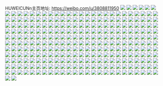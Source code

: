 HUWEICUNn主页地址: https://weibo.com/u/3808811950 
![](https://wx4.sinaimg.cn/mw2000/e305dbaely1h86s85wxh4j223y35r7wj.jpg) 
![](https://wx4.sinaimg.cn/mw2000/e305dbaely1h86s7wiexoj223y35snpe.jpg) 
![](https://wx4.sinaimg.cn/mw2000/e305dbaely1h86s7njbm3j21fz1yie81.jpg) 
![](https://wx4.sinaimg.cn/mw2000/e305dbaely1h86s70xjujj220d30fnpe.jpg) 
![](https://wx4.sinaimg.cn/mw2000/e305dbaely1h86s7b77usj223y35s1kz.jpg) 
![](https://wx4.sinaimg.cn/mw2000/e305dbaely1h86s7jff4bj21tc2pw7wi.jpg) 
![](https://wx4.sinaimg.cn/mw2000/e305dbaely1h86s87d62uj21h11h1qsr.jpg) 
![](https://wx4.sinaimg.cn/mw2000/e305dbaely1h7xts6s1mzj223y35s7wj.jpg) 
![](https://wx4.sinaimg.cn/mw2000/e305dbaely1h7xtsgbt0pj223y35sx6q.jpg) 
![](https://wx4.sinaimg.cn/mw2000/e305dbaely1h7xtsnoagej223y35sqv6.jpg) 
![](https://wx4.sinaimg.cn/mw2000/e305dbaely1h7xtrp19bnj223y35ru0x.jpg) 
![](https://wx4.sinaimg.cn/mw2000/e305dbaely1h7xtr0salcj235s23yhdt.jpg) 
![](https://wx4.sinaimg.cn/mw2000/e305dbaely1h7xtrwjhw6j235s23yb2a.jpg) 
![](https://wx4.sinaimg.cn/mw2000/e305dbaely1h7xtrcv6kaj235s23yu0x.jpg) 
![](https://wx4.sinaimg.cn/mw2000/e305dbaely1h7xtr6po9aj21yp2xx1ky.jpg) 
![](https://wx4.sinaimg.cn/mw2000/e305dbaely1h7xtrk5nfsj223y35s7wi.jpg) 
![](https://wx4.sinaimg.cn/mw2000/e305dbaely1h7serixo6zj21kh21qqus.jpg) 
![](https://wx4.sinaimg.cn/mw2000/e305dbaely1h7pt2eo4nej22bz2vahdv.jpg) 
![](https://wx4.sinaimg.cn/mw2000/e305dbaely1h7pt1tclhjj21ga1xrb29.jpg) 
![](https://wx4.sinaimg.cn/mw2000/e305dbaely1h7pt2odj76j22c0340npe.jpg) 
![](https://wx4.sinaimg.cn/mw2000/e305dbaely1h785f6vhooj221m1axx0a.jpg) 
![](https://wx4.sinaimg.cn/mw2000/e305dbaely1h785f48otgj20qr0qrt9z.jpg) 
![](https://wx4.sinaimg.cn/mw2000/e305dbaely1h785f4tfpfj216o1kwh02.jpg) 
![](https://wx4.sinaimg.cn/mw2000/e305dbaely1h785f2m4k4j216m1kvabe.jpg) 
![](https://wx4.sinaimg.cn/mw2000/e305dbaely1h785f5m0p6j22462tl7nw.jpg) 
![](https://wx4.sinaimg.cn/mw2000/e305dbaely1h5q1zljrbjj21yt3xmkjl.jpg) 
![](https://wx4.sinaimg.cn/mw2000/e305dbaely1h5q1znc2z9j21yt3xm7wi.jpg) 
![](https://wx4.sinaimg.cn/mw2000/e305dbaely1h5q1zoizxpj21pb4jie81.jpg) 
![](https://wx4.sinaimg.cn/mw2000/e305dbaely1h5q1zpo14gj21yt3xmkjl.jpg) 
![](https://wx4.sinaimg.cn/mw2000/e305dbaely1h5q2458ljvj22801o0qv7.jpg) 
![](https://wx4.sinaimg.cn/mw2000/e305dbaely1h5q1zkbzapj21yt3xm4qp.jpg) 
![](https://wx4.sinaimg.cn/mw2000/e305dbaely1h56gxrcdrbj222o2rjhdt.jpg) 
![](https://wx4.sinaimg.cn/mw2000/e305dbaely1h56gxtixo4j2226226e81.jpg) 
![](https://wx4.sinaimg.cn/mw2000/e305dbaely1h56gxuw5ynj21gi1gi1kx.jpg) 
![](https://wx4.sinaimg.cn/mw2000/e305dbaely1h56gxvss1dj223n24ddzi.jpg) 
![](https://wx4.sinaimg.cn/mw2000/e305dbaely1h56gxx2r5lj221e21eatz.jpg) 
![](https://wx4.sinaimg.cn/mw2000/e305dbaely1h2u2tmsixej226v2x6npd.jpg) 
![](https://wx4.sinaimg.cn/mw2000/e305dbaely1h2u2t7pj47j21o71o71kx.jpg) 
![](https://wx4.sinaimg.cn/mw2000/e305dbaely1h2u2tpt8khj21xu2l5npe.jpg) 
![](https://wx4.sinaimg.cn/mw2000/e305dbaely1h2u2tbzae7j22c02c0qv5.jpg) 
![](https://wx4.sinaimg.cn/mw2000/e305dbaely1h2u2tsqnv9j222o3407wj.jpg) 
![](https://wx4.sinaimg.cn/mw2000/e305dbaely1h2u2t6monej222b22bu0y.jpg) 
![](https://wx4.sinaimg.cn/mw2000/e305dbaely1h2u2tii7u2j21o0280u0y.jpg) 
![](https://wx4.sinaimg.cn/mw2000/e305dbaely1h2u2t9qwgrj22bz2bzhdu.jpg) 
![](https://wx4.sinaimg.cn/mw2000/e305dbaely1h2u2tltv4fj21r91lix6p.jpg) 
![](https://wx4.sinaimg.cn/mw2000/e305dbaely1gzj0gtjdqsj21kw23ux6q.jpg) 
![](https://wx4.sinaimg.cn/mw2000/e305dbaely1gzj0grnzqij21o0280e81.jpg) 
![](https://wx4.sinaimg.cn/mw2000/e305dbaely1gy75xvkse0j216o1kw4qp.jpg) 
![](https://wx4.sinaimg.cn/mw2000/e305dbaely1gy75xq4o92j216o1kw4qp.jpg) 
![](https://wx4.sinaimg.cn/mw2000/e305dbaely1gy75xsx9nvj21o02807wh.jpg) 
![](https://wx4.sinaimg.cn/mw2000/e305dbaely1gy75xnyq88j21o02807wh.jpg) 
![](https://wx4.sinaimg.cn/mw2000/e305dbaely1gxeqojwyr4j21er1zz4qp.jpg) 
![](https://wx4.sinaimg.cn/mw2000/e305dbaely1gxeqolffe9j21hy22hu0x.jpg) 
![](https://wx4.sinaimg.cn/mw2000/e305dbaely1gxeqon66pbj21f924bkjl.jpg) 
![](https://wx4.sinaimg.cn/mw2000/e305dbaely1gxeqoohcraj21d71tl4qp.jpg) 
![](https://wx4.sinaimg.cn/mw2000/e305dbaely1gwm1fdiveij22c0340b2h.jpg) 
![](https://wx4.sinaimg.cn/mw2000/e305dbaely1gwm1e6extrj21ky259e81.jpg) 
![](https://wx4.sinaimg.cn/mw2000/e305dbaely1gwm1fgd1fmj21o0280b29.jpg) 
![](https://wx4.sinaimg.cn/mw2000/e305dbaely1gwm1e58siuj22362s94qu.jpg) 
![](https://wx4.sinaimg.cn/mw2000/0049LnYOgy1guwjrzdo80j61jm226x6p02.jpg) 
![](https://wx4.sinaimg.cn/mw2000/0049LnYOgy1guwjrrmbzxj61l71l7e8102.jpg) 
![](https://wx4.sinaimg.cn/mw2000/0049LnYOgy1guwjrxuvltj61mk2621kz02.jpg) 
![](https://wx4.sinaimg.cn/mw2000/0049LnYOgy1guwjrlyxf6j61sg1makjm02.jpg) 
![](https://wx4.sinaimg.cn/mw2000/0049LnYOgy1guwjs55feqj62801o0e8102.jpg) 
![](https://wx4.sinaimg.cn/mw2000/0049LnYOgy1guwjrowx05j61dr1uce8202.jpg) 
![](https://wx4.sinaimg.cn/mw2000/0049LnYOgy1guwjrkd5oxj61ne277qv502.jpg) 
![](https://wx4.sinaimg.cn/mw2000/0049LnYOgy1guwjrv3ly4j61je21u4qq02.jpg) 
![](https://wx4.sinaimg.cn/mw2000/0049LnYOgy1guwjs2wz7hj61gu1ygx6p02.jpg) 
![](https://wx4.sinaimg.cn/mw2000/0049LnYOly1guhlebnyzwj61yw3xfx6q02.jpg) 
![](https://wx4.sinaimg.cn/mw2000/0049LnYOly1guhle6jwolj61yw3xf1ky02.jpg) 
![](https://wx4.sinaimg.cn/mw2000/0049LnYOly1guhlefu8mhj61yw3xfu0y02.jpg) 
![](https://wx4.sinaimg.cn/mw2000/0049LnYOly1guhlejgglkj61yw3xfe8202.jpg) 
![](https://wx4.sinaimg.cn/mw2000/e305dbaely1gtrpix08zdj21o0280u0x.jpg) 
![](https://wx4.sinaimg.cn/mw2000/e305dbaely1gtrpj7uo6zj231x31x7wk.jpg) 
![](https://wx4.sinaimg.cn/mw2000/e305dbaely1gtrpisqzafj21o0280x6p.jpg) 
![](https://wx4.sinaimg.cn/mw2000/e305dbaely1gtdu5nik6mj20lc0sgn1j.jpg) 
![](https://wx4.sinaimg.cn/mw2000/e305dbaely1gtdu5pn4dbj23402c0qv5.jpg) 
![](https://wx4.sinaimg.cn/mw2000/e305dbaely1gtdu5mt12pj22c0340hdu.jpg) 
![](https://wx4.sinaimg.cn/mw2000/e305dbaely1gr31128208j22801o0kjl.jpg) 
![](https://wx4.sinaimg.cn/mw2000/e305dbaely1gr30znis87j23262y2hdv.jpg) 
![](https://wx4.sinaimg.cn/mw2000/e305dbaely1gr30zus6l3j21o02801l1.jpg) 
![](https://wx4.sinaimg.cn/mw2000/e305dbaely1gr3105gg1gj21o0280qv7.jpg) 
![](https://wx4.sinaimg.cn/mw2000/e305dbaely1gr30zilfcdj22hc2hche0.jpg) 
![](https://wx4.sinaimg.cn/mw2000/e305dbaely1gr310bleqgj21o0280kjn.jpg) 
![](https://wx4.sinaimg.cn/mw2000/e305dbaely1gr310u0w23j21o02801kx.jpg) 
![](https://wx4.sinaimg.cn/mw2000/e305dbaely1gr310pnn1zj22bz340kjp.jpg) 
![](https://wx4.sinaimg.cn/mw2000/e305dbaely1gr310x3unqj21o02801kx.jpg) 
![](https://wx4.sinaimg.cn/mw2000/e305dbaely1gr0ptor6ezj221p2q9e82.jpg) 
![](https://wx4.sinaimg.cn/mw2000/e305dbaely1gr0puq5nekj22c0340b2a.jpg) 
![](https://wx4.sinaimg.cn/mw2000/e305dbaely1gr0pudenubj21ls25px6r.jpg) 
![](https://wx4.sinaimg.cn/mw2000/e305dbaely1gqtsvwff6rj21hr22q7wl.jpg) 
![](https://wx4.sinaimg.cn/mw2000/e305dbaely1gqtsvrdncsj22c03404qp.jpg) 
![](https://wx4.sinaimg.cn/mw2000/e305dbaely1gqtsvxissnj20u0140ayi.jpg) 
![](https://wx4.sinaimg.cn/mw2000/e305dbaely1gqtsvslaruj228o28o1kx.jpg) 
![](https://wx4.sinaimg.cn/mw2000/e305dbaely1gq8loi3890j21e25ka1kz.jpg) 
![](https://wx4.sinaimg.cn/mw2000/e305dbaely1gq8lo9hyysj21o0280nph.jpg) 
![](https://wx4.sinaimg.cn/mw2000/e305dbaely1gq8loa6v57j211y0uewvn.jpg) 
![](https://wx4.sinaimg.cn/mw2000/e305dbaely1gq8loarvxpj20u0140n2z.jpg) 
![](https://wx4.sinaimg.cn/mw2000/e305dbaely1gq8loemzs5j21o02801l2.jpg) 
![](https://wx4.sinaimg.cn/mw2000/e305dbaely1gq8lokjztsj23402c0b2a.jpg) 
![](https://wx4.sinaimg.cn/mw2000/e305dbaely1gpq7d123kqj21o0280e84.jpg) 
![](https://wx4.sinaimg.cn/mw2000/e305dbaely1gpei9qk19oj21r426wu0x.jpg) 
![](https://wx4.sinaimg.cn/mw2000/e305dbaely1gpeiairvb5j20yv16cak8.jpg) 
![](https://wx4.sinaimg.cn/mw2000/e305dbaely1gpeib568puj22bz2c07wn.jpg) 
![](https://wx4.sinaimg.cn/mw2000/e305dbaely1gpei9llu5hj22bv2bvkjr.jpg) 
![](https://wx4.sinaimg.cn/mw2000/e305dbaely1gpeias08nej21l02404qt.jpg) 
![](https://wx4.sinaimg.cn/mw2000/e305dbaely1gpeia3rs5aj21o0280kjq.jpg) 
![](https://wx4.sinaimg.cn/mw2000/e305dbaely1gpei81p95gj21jk223x6r.jpg) 
![](https://wx4.sinaimg.cn/mw2000/e305dbaely1gpei92tij5j22c02c0npk.jpg) 
![](https://wx4.sinaimg.cn/mw2000/e305dbaely1gpeiavsflwj22c0340hdu.jpg) 
![](https://wx4.sinaimg.cn/mw2000/e305dbaely1gpeiahctg9j22c03404r0.jpg) 
![](https://wx4.sinaimg.cn/mw2000/e305dbaely1gpei9rlmznj21z01my49a.jpg) 
![](https://wx4.sinaimg.cn/mw2000/e305dbaely1gpei9avhp4j22s52s5npe.jpg) 
![](https://wx4.sinaimg.cn/mw2000/e305dbaely1gpei7ox5ouj21hr1zphdw.jpg) 
![](https://wx4.sinaimg.cn/mw2000/e305dbaely1gpei9u51icj22c02c01kx.jpg) 
![](https://wx4.sinaimg.cn/mw2000/e305dbaely1gpdnyiwoggj21o0280nph.jpg) 
![](https://wx4.sinaimg.cn/mw2000/e305dbaely1gpdnzj7qivj22c0340b0a.jpg) 
![](https://wx4.sinaimg.cn/mw2000/e305dbaely1gpdnzkx4gxj22c03401kx.jpg) 
![](https://wx4.sinaimg.cn/mw2000/e305dbaely1gp3zo9ewa1j218x1wcwky.jpg) 
![](https://wx4.sinaimg.cn/mw2000/e305dbaely1gozhwnn3y2j218s67xhdu.jpg) 
![](https://wx4.sinaimg.cn/mw2000/e305dbaely1gozhvrb3s7j21e25kaqv8.jpg) 
![](https://wx4.sinaimg.cn/mw2000/e305dbaely1gozhwj3xt5j21e25kakjo.jpg) 
![](https://wx4.sinaimg.cn/mw2000/e305dbaely1gozhwlji4jj21e25kakjm.jpg) 
![](https://wx4.sinaimg.cn/mw2000/e305dbaely1gozj607xy1j22c02c01kx.jpg) 
![](https://wx4.sinaimg.cn/mw2000/e305dbaely1gozhuvlbvoj21o0280hdt.jpg) 
![](https://wx4.sinaimg.cn/mw2000/e305dbaely1gov8bte3mhj21o0280qtc.jpg) 
![](https://wx4.sinaimg.cn/mw2000/e305dbaely1gonz2mnab6j22801o0qv5.jpg) 
![](https://wx4.sinaimg.cn/mw2000/e305dbaely1gonz26m144j21kn23jqv5.jpg) 
![](https://wx4.sinaimg.cn/mw2000/e305dbaely1gonz2j83hej22492tpx6p.jpg) 
![](https://wx4.sinaimg.cn/mw2000/e305dbaely1gonz2fzq3dj225i2vcb2c.jpg) 
![](https://wx4.sinaimg.cn/mw2000/e305dbaely1gnylic2ysej21jq22z1kx.jpg) 
![](https://wx4.sinaimg.cn/mw2000/e305dbaely1gnylhwm7s1j22521k11kx.jpg) 
![](https://wx4.sinaimg.cn/mw2000/e305dbaely1gnyli6fywaj21zw35sqv5.jpg) 
![](https://wx4.sinaimg.cn/mw2000/e305dbaely1gnyljeklo9j21jv22hkjl.jpg) 
![](https://wx4.sinaimg.cn/mw2000/e305dbaely1gnylitxfrtj21yw3xf7wj.jpg) 
![](https://wx4.sinaimg.cn/mw2000/e305dbaely1gnyljlnn9qj21hs1hs7wh.jpg) 
![](https://wx4.sinaimg.cn/mw2000/e305dbaely1gnylhqtqprj22s52s54qr.jpg) 
![](https://wx4.sinaimg.cn/mw2000/e305dbaely1gnyljnuernj20sg0sgtfk.jpg) 
![](https://wx4.sinaimg.cn/mw2000/e305dbaely1gnylj5hyjyj22342s51ky.jpg) 
![](https://wx4.sinaimg.cn/mw2000/e305dbaely1gnwhj9bnt5j223v35snpd.jpg) 
![](https://wx4.sinaimg.cn/mw2000/e305dbaely1gnwhknggaqj22c0340qv5.jpg) 
![](https://wx4.sinaimg.cn/mw2000/e305dbaely1gnwhjrjfluj21o01o01kx.jpg) 
![](https://wx4.sinaimg.cn/mw2000/e305dbaely1gnwhjj74tij21o0280asj.jpg) 
![](https://wx4.sinaimg.cn/mw2000/e305dbaely1gnwhjyxwpij22801o0b29.jpg) 
![](https://wx4.sinaimg.cn/mw2000/e305dbaely1gnwhkcd4wfj22c0340e82.jpg) 
![](https://wx4.sinaimg.cn/mw2000/e305dbaely1gnwhizuwh7j21sw1swkhh.jpg) 
![](https://wx4.sinaimg.cn/mw2000/e305dbaely1gnwhiv1l2ij22c03401kz.jpg) 
![](https://wx4.sinaimg.cn/mw2000/e305dbaely1gnwhjer7a5j21kp1bae7k.jpg) 
![](https://wx4.sinaimg.cn/mw2000/e305dbaely1gnhevy6fqsj21bq1rqhde.jpg) 
![](https://wx4.sinaimg.cn/mw2000/e305dbaely1gnhevxn45nj21o01o0kjl.jpg) 
![](https://wx4.sinaimg.cn/mw2000/e305dbaely1gmwif117h0j223y35sqv6.jpg) 
![](https://wx4.sinaimg.cn/mw2000/e305dbaely1gmwifus2c8j23402c011l.jpg) 
![](https://wx4.sinaimg.cn/mw2000/e305dbaely1gmwielsatkj23402c0qv6.jpg) 
![](https://wx4.sinaimg.cn/mw2000/e305dbaely1gmwif9r2fqj22bt2z0kjl.jpg) 
![](https://wx4.sinaimg.cn/mw2000/e305dbaely1gmwifjf1f6j22bv2bvhdt.jpg) 
![](https://wx4.sinaimg.cn/mw2000/e305dbaely1gmwifsqlx4j21o0280hdt.jpg) 
![](https://wx4.sinaimg.cn/mw2000/e305dbaely1gm68vshv1xj21o02807wi.jpg) 
![](https://wx4.sinaimg.cn/mw2000/e305dbaely1gm68vqifspj22c02c0u0x.jpg) 
![](https://wx4.sinaimg.cn/mw2000/e305dbaely1gm68vtoin2j21o02804qq.jpg) 
![](https://wx4.sinaimg.cn/mw2000/e305dbaely1gm1del43l6j21ie20j1kx.jpg) 
![](https://wx4.sinaimg.cn/mw2000/e305dbaely1gm1dfiwwszj22801o0b2a.jpg) 
![](https://wx4.sinaimg.cn/mw2000/e305dbaely1gm1deudzm3j21o0280hdt.jpg) 
![](https://wx4.sinaimg.cn/mw2000/e305dbaely1gm1df4a113j21h61yxnpd.jpg) 
![](https://wx4.sinaimg.cn/mw2000/e305dbaely1gm1dfu87gaj21o0280x6p.jpg) 
![](https://wx4.sinaimg.cn/mw2000/e305dbaely1gm1dee7kq5j21o02801kx.jpg) 
![](https://wx4.sinaimg.cn/mw2000/e305dbaely1gm0bwkspanj21c0340u0x.jpg) 
![](https://wx4.sinaimg.cn/mw2000/e305dbaely1gm0bwtx7fvj21o0280b29.jpg) 
![](https://wx4.sinaimg.cn/mw2000/e305dbaely1gle8dejqrzj22d939lhdt.jpg) 
![](https://wx4.sinaimg.cn/mw2000/e305dbaely1gle8ddgs6vj22801o04qq.jpg) 
![](https://wx4.sinaimg.cn/mw2000/e305dbaely1gl525e4vysj22c0340hdt.jpg) 
![](https://wx4.sinaimg.cn/mw2000/e305dbaely1gl525bylbvj22801o0kjm.jpg) 
![](https://wx4.sinaimg.cn/mw2000/e305dbaely1gl5258jsloj22c02c04qp.jpg) 
![](https://wx4.sinaimg.cn/mw2000/e305dbaely1gl5256a2ulj22c02c01kx.jpg) 
![](https://wx4.sinaimg.cn/mw2000/e305dbaely1gl2sjkanaqj21tk48xb2a.jpg) 
![](https://wx4.sinaimg.cn/mw2000/e305dbaely1gl2sjgahuuj21hj1zd1kx.jpg) 
![](https://wx4.sinaimg.cn/mw2000/e305dbaely1gl2sjnvrvjj21v7457qv6.jpg) 
![](https://wx4.sinaimg.cn/mw2000/e305dbaely1gl2sjekjlvj20xd0u00yi.jpg) 
![](https://wx4.sinaimg.cn/mw2000/e305dbaely1gl2sjdttptj21o0280x6p.jpg) 
![](https://wx4.sinaimg.cn/mw2000/e305dbaely1gl2sjbf3o6j21o0280qv5.jpg) 
![](https://wx4.sinaimg.cn/mw2000/e305dbaely1gl2sj8bmd7j21mo269kjl.jpg) 
![](https://wx4.sinaimg.cn/mw2000/e305dbaely1gl2sjqfiycj21j421hnpd.jpg) 
![](https://wx4.sinaimg.cn/mw2000/e305dbaely1gl2sjhqwyyj21ia20e7u7.jpg) 
![](https://wx4.sinaimg.cn/mw2000/e305dbaegy1gk9j6kkq7yj21ld4usb2c.jpg) 
![](https://wx4.sinaimg.cn/mw2000/e305dbaegy1gk9j6fydy9j21pc4jg1l0.jpg) 
![](https://wx4.sinaimg.cn/mw2000/e305dbaegy1gk9j6h5lq3j21lt4tghdu.jpg) 
![](https://wx4.sinaimg.cn/mw2000/e305dbaegy1gk9j6iinqkj21c35sfx6q.jpg) 
![](https://wx4.sinaimg.cn/mw2000/e305dbaegy1gk8smvtkavj22yo1o0e82.jpg) 
![](https://wx4.sinaimg.cn/mw2000/e305dbaegy1gk8smu6b4kj21l1242jzy.jpg) 
![](https://wx4.sinaimg.cn/mw2000/e305dbaegy1gk8smx8e9sj22va1m3u0x.jpg) 
![](https://wx4.sinaimg.cn/mw2000/e305dbaegy1gk8smqy397j21jb1jcqmg.jpg) 
![](https://wx4.sinaimg.cn/mw2000/e305dbaegy1gk8smpll6uj21hc0u0n95.jpg) 
![](https://wx4.sinaimg.cn/mw2000/e305dbaegy1gk8smtm4h8j21hm1zh4qp.jpg) 
![](https://wx4.sinaimg.cn/mw2000/e305dbaegy1gk8smsnk2kj21o0280kjl.jpg) 
![](https://wx4.sinaimg.cn/mw2000/e305dbaegy1gk8smxxx32j21kw0w04mm.jpg) 
![](https://wx4.sinaimg.cn/mw2000/e305dbaegy1gk8smyttf0j21341f5nm6.jpg) 
![](https://wx4.sinaimg.cn/mw2000/e305dbaely1gk41cn0wmwj21iz22s15y.jpg) 
![](https://wx4.sinaimg.cn/mw2000/e305dbaely1gk41cpj72vj21o02807wh.jpg) 
![](https://wx4.sinaimg.cn/mw2000/e305dbaely1gk41co5ky7j20kr0qrmyu.jpg) 
![](https://wx4.sinaimg.cn/mw2000/e305dbaely1gk41cokz30j21o0280ty9.jpg) 
![](https://wx4.sinaimg.cn/mw2000/e305dbaely1gjhzxyardmj22801o0kjm.jpg) 
![](https://wx4.sinaimg.cn/mw2000/e305dbaely1gjhzy1hc1aj224z28l7wi.jpg) 
![](https://wx4.sinaimg.cn/mw2000/e305dbaely1gjhzxzmdxfj20n00ttwps.jpg) 
![](https://wx4.sinaimg.cn/mw2000/e305dbaely1gjhzxx3xohj21o0280wy8.jpg) 
![](https://wx4.sinaimg.cn/mw2000/e305dbaely1gjhzxz724aj21o01o0npd.jpg) 
![](https://wx4.sinaimg.cn/mw2000/e305dbaely1gjhzy071f3j21dr1ucnpd.jpg) 
![](https://wx4.sinaimg.cn/mw2000/e305dbaely1giyfhu8t99j20u00u048a.jpg) 
![](https://wx4.sinaimg.cn/mw2000/e305dbaely1gike969n99j20u0191jyn.jpg) 
![](https://wx4.sinaimg.cn/mw2000/e305dbaely1gike977jq9j21910u0agc.jpg) 
![](https://wx4.sinaimg.cn/mw2000/e305dbaegy1gieet696yoj20oq10h465.jpg) 
![](https://wx4.sinaimg.cn/mw2000/e305dbaegy1gieetpkpz5j21o02804qp.jpg) 
![](https://wx4.sinaimg.cn/mw2000/e305dbaegy1gieetin2zsj21o02asb2c.jpg) 
![](https://wx4.sinaimg.cn/mw2000/e305dbaegy1gieetkrd78j21o0280npd.jpg) 
![](https://wx4.sinaimg.cn/mw2000/e305dbaegy1gieet5d2srj22ps1j0hdt.jpg) 
![](https://wx4.sinaimg.cn/mw2000/e305dbaegy1gieetng2nmj21o02807wi.jpg) 
![](https://wx4.sinaimg.cn/mw2000/e305dbaegy1gieets8q6nj21i31k47wh.jpg) 
![](https://wx4.sinaimg.cn/mw2000/e305dbaegy1gieet79s5uj21hc0u0h0f.jpg) 
![](https://wx4.sinaimg.cn/mw2000/e305dbaegy1gieetbz4muj21o02807wj.jpg) 
![](https://wx4.sinaimg.cn/mw2000/e305dbaely1gia2jfxkr6j20u00u0wpn.jpg) 
![](https://wx4.sinaimg.cn/mw2000/e305dbaely1gia2jgrnsyj20u01o1ndd.jpg) 
![](https://wx4.sinaimg.cn/mw2000/e305dbaely1gia2jh5k28j21400u0dsq.jpg) 
![](https://wx4.sinaimg.cn/mw2000/e305dbaely1gia2jg7yjlj20u01o1qh4.jpg) 
![](https://wx4.sinaimg.cn/mw2000/e305dbaely1gia2jex413j20u00u07ax.jpg) 
![](https://wx4.sinaimg.cn/mw2000/e305dbaely1gia2jfkcyej20u01om4kl.jpg) 
![](https://wx4.sinaimg.cn/mw2000/e305dbaely1gg5ygpj6s7j215q15qtoz.jpg) 
![](https://wx4.sinaimg.cn/mw2000/e305dbaely1gg5ygkbbxpj21nz1nzkjl.jpg) 
![](https://wx4.sinaimg.cn/mw2000/e305dbaely1gg5ygl47q7j21o01o0kjl.jpg) 
![](https://wx4.sinaimg.cn/mw2000/e305dbaely1gg5yglvr4nj21nz1nzb29.jpg) 
![](https://wx4.sinaimg.cn/mw2000/e305dbaely1gg5ygo7d07j22213314qq.jpg) 
![](https://wx4.sinaimg.cn/mw2000/e305dbaely1gg5ygp260wj21nz1o0kjl.jpg) 
![](https://wx4.sinaimg.cn/mw2000/e305dbaely1gg5ygmshnsj21o01nz1kx.jpg) 
![](https://wx4.sinaimg.cn/mw2000/e305dbaely1gg5ygjfuwhj21nz1nzqv5.jpg) 
![](https://wx4.sinaimg.cn/mw2000/e305dbaely1gg5ygia2k4j21nz1nz1kx.jpg) 
![](https://wx4.sinaimg.cn/mw2000/e305dbaely1gehcu7qlpvj20u0191dvb.jpg) 
![](https://wx4.sinaimg.cn/mw2000/e305dbaely1gehcu337voj20u017dakv.jpg) 
![](https://wx4.sinaimg.cn/mw2000/e305dbaely1gehcu1fg56j20u0191ao6.jpg) 
![](https://wx4.sinaimg.cn/mw2000/e305dbaely1gehcu60enrj20u0190wpt.jpg) 
![](https://wx4.sinaimg.cn/mw2000/e305dbaely1gehcu24uygj20u0191tjk.jpg) 
![](https://wx4.sinaimg.cn/mw2000/e305dbaely1gehcu4n2h2j20u018hdqa.jpg) 
![](https://wx4.sinaimg.cn/mw2000/e305dbaely1gehcu3xecnj20u0191nb8.jpg) 
![](https://wx4.sinaimg.cn/mw2000/e305dbaely1gehcu5h2l7j20u0191tjl.jpg) 
![](https://wx4.sinaimg.cn/mw2000/e305dbaely1gehcu0kpagj20u01cddu8.jpg) 
![](https://wx4.sinaimg.cn/mw2000/e305dbaely1gehcu6ybsuj20u01a4gx8.jpg) 
![](https://wx4.sinaimg.cn/mw2000/e305dbaely1gehcu8nrx8j20u0191gvs.jpg) 
![](https://wx4.sinaimg.cn/mw2000/e305dbaely1gehcu99181j21910u0k1u.jpg) 
![](https://wx4.sinaimg.cn/mw2000/e305dbaely1gdoswkfz9zj20u00u0tge.jpg) 
![](https://wx4.sinaimg.cn/mw2000/e305dbaely1gdoswjq9hij21400u0am4.jpg) 
![](https://wx4.sinaimg.cn/mw2000/e305dbaely1gdoswerdphj21400u0wr0.jpg) 
![](https://wx4.sinaimg.cn/mw2000/e305dbaely1gdoswfsf4rj21400u0qfl.jpg) 
![](https://wx4.sinaimg.cn/mw2000/e305dbaely1gdoswdl16tj21400u0h5t.jpg) 
![](https://wx4.sinaimg.cn/mw2000/e305dbaely1gdoswgoyyaj21400u07fz.jpg) 
![](https://wx4.sinaimg.cn/mw2000/e305dbaely1gdoswhdif9j20u00u0gv1.jpg) 
![](https://wx4.sinaimg.cn/mw2000/e305dbaely1gdoswizeacj20u00u0452.jpg) 
![](https://wx4.sinaimg.cn/mw2000/e305dbaely1gdoswi9hh4j21400u0k3u.jpg) 
![](https://wx4.sinaimg.cn/mw2000/e305dbaely1gdnscvb2nwj20u01hcgxv.jpg) 
![](https://wx4.sinaimg.cn/mw2000/e305dbaely1gdnsd23uz2j21400u0n51.jpg) 
![](https://wx4.sinaimg.cn/mw2000/e305dbaely1gdnsct6onhj21ee0u07h8.jpg) 
![](https://wx4.sinaimg.cn/mw2000/e305dbaely1gdnscxkbu5j21400u0gvq.jpg) 
![](https://wx4.sinaimg.cn/mw2000/e305dbaely1gdnscyv8xgj21400u07bm.jpg) 
![](https://wx4.sinaimg.cn/mw2000/e305dbaely1gdnsd0w6ihj21400u018b.jpg) 
![](https://wx4.sinaimg.cn/mw2000/e305dbaegy1gdkdzxmuyvj22c03404qr.jpg) 
![](https://wx4.sinaimg.cn/mw2000/e305dbaegy1gdke04s562j22c0340u0z.jpg) 
![](https://wx4.sinaimg.cn/mw2000/e305dbaegy1gdke09vaouj22c0340e83.jpg) 
![](https://wx4.sinaimg.cn/mw2000/e305dbaegy1gdke0emzyrj23402c0b2a.jpg) 
![](https://wx4.sinaimg.cn/mw2000/e305dbaegy1gdke0j446rj22801o0hdu.jpg) 
![](https://wx4.sinaimg.cn/mw2000/e305dbaegy1gdke0kboucj20u0140wub.jpg) 
![](https://wx4.sinaimg.cn/mw2000/e305dbaely1gdhsrv759sj20u0140k37.jpg) 
![](https://wx4.sinaimg.cn/mw2000/e305dbaely1gdhsrwdao1j21400u04dq.jpg) 
![](https://wx4.sinaimg.cn/mw2000/e305dbaely1gdhsrx2icfj21400u0nce.jpg) 
![](https://wx4.sinaimg.cn/mw2000/e305dbaely1gdhsrtxum1j21400u0k68.jpg) 
![](https://wx4.sinaimg.cn/mw2000/e305dbaely1gdccee8pc1j20u0140wpr.jpg) 
![](https://wx4.sinaimg.cn/mw2000/e305dbaely1gdccebmpg5j20u012ndnr.jpg) 
![](https://wx4.sinaimg.cn/mw2000/e305dbaely1gdccefyh0sj21400u0dnx.jpg) 
![](https://wx4.sinaimg.cn/mw2000/e305dbaely1gdccehpd0wj20u0140th0.jpg) 
![](https://wx4.sinaimg.cn/mw2000/e305dbaegy1gd2kdpxdk2j21o0280x6p.jpg) 
![](https://wx4.sinaimg.cn/mw2000/e305dbaegy1gd2kdqzzxkj22io2ioqv6.jpg) 
![](https://wx4.sinaimg.cn/mw2000/e305dbaegy1gd2kdopdsbj21el1vib29.jpg) 
![](https://wx4.sinaimg.cn/mw2000/e305dbaegy1gcgy2t3jxrj20u00u0n2x.jpg) 
![](https://wx4.sinaimg.cn/mw2000/e305dbaegy1gcgy2u6lv3j21o01o07wh.jpg) 
![](https://wx4.sinaimg.cn/mw2000/e305dbaegy1gcgy2wa4frj21o02807wi.jpg) 
![](https://wx4.sinaimg.cn/mw2000/e305dbaegy1gcgy2xutygj21o0280e82.jpg) 
![](https://wx4.sinaimg.cn/mw2000/e305dbaely1ga9bo0wr0mj21o01o04qp.jpg) 
![](https://wx4.sinaimg.cn/mw2000/e305dbaely1ga9bo35saoj21s33k7npd.jpg) 
![](https://wx4.sinaimg.cn/mw2000/e305dbaely1ga9bo4mbxwj22801o0kjl.jpg) 
